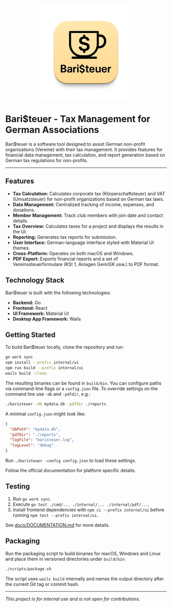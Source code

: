 <div align="center">
  <img src="logo.png" alt="Bari$teuer Logo" width="300">
</div>

# Bari$teuer - Tax Management for German Associations

Bari$teuer is a software tool designed to assist German non-profit organizations (Vereine) with their tax management. It provides features for financial data management, tax calculation, and report generation based on German tax regulations for non-profits.

---

## Features

- **Tax Calculation:** Calculates corporate tax (Körperschaftsteuer) and VAT (Umsatzsteuer) for non-profit organizations based on German tax laws.
- **Data Management:** Centralized tracking of income, expenses, and donations.
- **Member Management:** Track club members with join date and contact details.
- **Tax Overview:** Calculates taxes for a project and displays the results in the UI.
- **Reporting:** Generates tax reports for submission.
- **User Interface:** German-language interface styled with Material UI themes.
- **Cross-Platform:** Operates on both macOS and Windows.
- **PDF Export:** Exports financial reports and a set of Vereinssteuerformulare (KSt 1, Anlagen Gem/GK usw.) to PDF format.

## Technology Stack

Bari$teuer is built with the following technologies:

- **Backend:** Go
- **Frontend:** React
- **UI Framework:** Material UI
- **Desktop App Framework:** Wails

## Getting Started

To build Bari$teuer locally, clone the repository and run:

```bash
go work sync
npm install --prefix internal/ui
npm run build --prefix internal/ui
wails build -clean
```

The resulting binaries can be found in `build/bin`. You can configure paths via command-line flags or a `config.json` file. To override settings on the command line use `-db` and `-pdfdir`, e.g.:

```bash
./baristeuer -db mydata.db -pdfdir ./reports
```

A minimal `config.json` might look like:

```json
{
  "dbPath": "mydata.db",
  "pdfDir": "./reports",
  "logFile": "baristeuer.log",
  "logLevel": "debug"
}
```

Run `./baristeuer -config config.json` to load these settings.

Follow the official documentation for platform specific details.

## Testing

1. Run `go work sync`.
2. Execute `go test ./cmd/... ./internal/... ./internal/pdf/...`.
3. Install frontend dependencies with `npm ci --prefix internal/ui` before running `npm test --prefix internal/ui`.

See [docs/DOCUMENTATION.md](docs/DOCUMENTATION.md) for more details.

## Packaging

Run the packaging script to build binaries for macOS, Windows and Linux and place them
in versioned directories under `build/bin`:

```bash
./scripts/package.sh
```

The script uses `wails build` internally and names the output directory after the
current Git tag or commit hash.

---

*This project is for internal use and is not open for contributions.*
